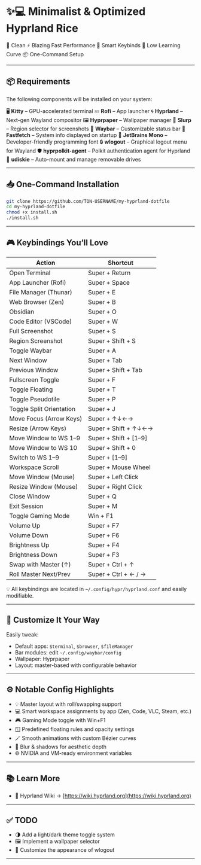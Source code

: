 # ✨💻 Minimalist & Optimized Hyprland Rice

🔧 Clean
⚡ Blazing Fast Performance
🎯 Smart Keybinds
🧠 Low Learning Curve
📦 One-Command Setup

---

## 📦 Requirements

The following components will be installed on your system:

🖥️ **Kitty** – GPU-accelerated terminal
💤 **Rofi** – App launcher
🌀 **Hyprland** – Next-gen Wayland compositor
🖼️ **Hyprpaper** – Wallpaper manager
📏 **Slurp** – Region selector for screenshots
🧩 **Waybar** – Customizable status bar
🎨 **Fastfetch** – System info displayed on startup
🧠 **JetBrains Mono** – Developer-friendly programming font
🔒 **wlogout** – Graphical logout menu for Wayland
🛡️ **hyprpolkit-agent** – Polkit authentication agent for Hyprland
💽 **udiskie** – Auto-mount and manage removable drives

---

## 📥 One-Command Installation

```bash
git clone https://github.com/TON-USERNAME/my-hyprland-dotfile
cd my-hyprland-dotfile
chmod +x install.sh
./install.sh
```

---

## 🎮 Keybindings You’ll Love

| Action                   | Shortcut               |
| ------------------------ | ---------------------- |
| Open Terminal            | Super + Return         |
| App Launcher (Rofi)      | Super + Space          |
| File Manager (Thunar)    | Super + E              |
| Web Browser (Zen)        | Super + B              |
| Obsidian                 | Super + O              |
| Code Editor (VSCode)     | Super + W              |
| Full Screenshot          | Super + S              |
| Region Screenshot        | Super + Shift + S      |
| Toggle Waybar            | Super + A              |
| Next Window              | Super + Tab            |
| Previous Window          | Super + Shift + Tab    |
| Fullscreen Toggle        | Super + F              |
| Toggle Floating          | Super + T              |
| Toggle Pseudotile        | Super + P              |
| Toggle Split Orientation | Super + J              |
| Move Focus (Arrow Keys)  | Super + ↑↓←→           |
| Resize (Arrow Keys)      | Super + Shift + ↑↓←→   |
| Move Window to WS 1–9    | Super + Shift + \[1–9] |
| Move Window to WS 10     | Super + Shift + 0      |
| Switch to WS 1–9         | Super + \[1–9]         |
| Workspace Scroll         | Super + Mouse Wheel    |
| Move Window (Mouse)      | Super + Left Click     |
| Resize Window (Mouse)    | Super + Right Click    |
| Close Window             | Super + Q              |
| Exit Session             | Super + M              |
| Toggle Gaming Mode       | Win + F1               |
| Volume Up                | Super + F7             |
| Volume Down              | Super + F6             |
| Brightness Up            | Super + F4             |
| Brightness Down          | Super + F3             |
| Swap with Master (↑)     | Super + Ctrl + ↑       |
| Roll Master Next/Prev    | Super + Ctrl + ← / →   |

💡 All keybindings are located in `~/.config/hypr/hyprland.conf` and easily modifiable.

---

## 🎨 Customize It Your Way

Easily tweak:

* Default apps: `$terminal`, `$browser`, `$fileManager`
* Bar modules: edit `~/.config/waybar/config`
* Wallpaper: Hyprpaper
* Layout: master-based with configurable behavior

---

## ⚙️ Notable Config Highlights

* 💡 Master layout with roll/swapping support
* 💻 Smart workspace assignments by app (Zen, Code, VLC, Steam, etc.)
* 🎮 Gaming Mode toggle with Win+F1
* 🪟 Predefined floating rules and opacity settings
* 🪄 Smooth animations with custom Bézier curves
* 🧊 Blur & shadows for aesthetic depth
* 🌐 NVIDIA and VM-ready environment variables

---

## 📚 Learn More

* 🧪 Hyprland Wiki → [https://wiki.hyprland.org](https://wiki.hyprland.org)

---

## ✅ TODO

* 🌗 Add a light/dark theme toggle system
* 🖼️ Implement a wallpaper selector
* 🎨 Customize the appearance of wlogout

---
